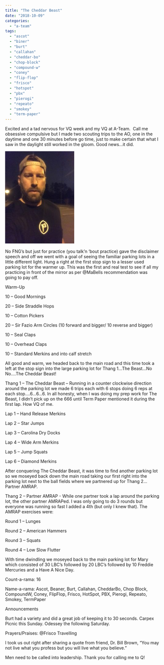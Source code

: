 ```yaml
---
title: "The Cheddar Beast"
date: "2018-10-09"
categories: 
  - "a-team"
tags: 
  - "ascot"
  - "biner"
  - "burt"
  - "callahan"
  - "cheddar-bo"
  - "chop-block"
  - "compound-w"
  - "coney"
  - "flip-flop"
  - "frisco"
  - "hotspot"
  - "pbx"
  - "pierogi"
  - "repeato"
  - "smokey"
  - "term-paper"
---
```


Excited and a tad nervous for VQ week and my VQ at A-Team.  Call me obsessive compulsive but I made two scouting trips to the AO, one in the daytime and one 30 minutes before go time, just to make certain that what I saw in the daylight still worked in the gloom. Good news…it did.

![](images/ATeam-Q-e1539047503392-225x300.jpg)

No FNG’s but just for practice (you talk’n ‘bout practice) gave the disclaimer speech and off we went with a goal of seeing the familiar parking lots in a little different light. Hung a right at the first stop sign to a lesser used parking lot for the warmer up. This was the first and real test to see if all my practicing in front of the mirror as per @MaBells recommendation was going to pay off.

Warm-Up

10 – Good Mornings

20 – Side Straddle Hops

10 – Cotton Pickers

20 – Sir Fazio Arm Circles (10 forward and bigger/ 10 reverse and bigger)

10 – Seal Claps

10 – Overhead Claps

10 – Standard Merkins and into calf stretch

All good and warm, we headed back to the main road and this time took a left at the stop sign into the large parking lot for Thang 1…The Beast...No No....The Cheddar Beast!

Thang 1 – The Cheddar Beast – Running in a counter clockwise direction around the parking lot we made 6 trips each with 6 stops doing 6 reps at each stop….6…6…6. In all honesty, when I was doing my prep work for The Beast, I didn’t pick up on the 666 until Term Paper mentioned it during the first lap. How VQ of me.

Lap 1 – Hand Release Merkins

Lap 2 – Star Jumps

Lap 3 – Carolina Dry Docks

Lap 4 – Wide Arm Merkins

Lap 5 – Jump Squats

Lap 6 – Diamond Merkins

After conquering The Cheddar Beast, it was time to find another parking lot so we moseyed back down the main road taking our first right into the parking lot next to the ball fields where we partnered up for Thang 2…Partner AMRAP.

Thang 2 – Partner AMRAP - While one partner took a lap around the parking lot, the other partner AMRAPed. I was only going to do 3 rounds but everyone was running so fast I added a 4th (but only I knew that). The AMRAP exercises were:

Round 1 – Lunges

Round 2 – American Hammers

Round 3 – Squats

Round 4 – Low Slow Flutter

With time dwindling we moseyed back to the main parking lot for Mary which consisted of 30 LBC’s followed by 20 LBC’s followed by 10 Freddie Mercuries and a Have A Nice Day.

Count-a-rama: 16

Name-a-rama: Ascot, Beaner, Burt, Callahan, CheddarBo, Chop Block, CompoundW, Coney, FlipFlop, Frisco, HotSpot, PBX, Pierogi, Repeato, Smokey, TermPaper

Announcements

Burt had a variety and did a great job of keeping it to 30 seconds. Carpex Picnic this Sunday. Odessey the following Saturday.

Prayers/Praises: @Frisco Travelling

I took us out right after sharing a quote from friend, Dr. Bill Brown, “You may not live what you profess but you will live what you believe.”

Men need to be called into leadership. Thank you for calling me to Q!
